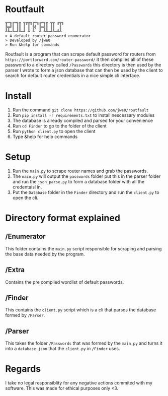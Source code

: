 # Routfault

```
╦═╗╔═╗╦ ╦╔╦╗╔═╗╔═╗╦ ╦╦ ╔╦╗
╠╦╝║ ║║ ║ ║ ╠╣ ╠═╣║ ║║  ║
╩╚═╚═╝╚═╝ ╩ ╚  ╩ ╩╚═╝╩═╝╩
> A default router password enumerator
> Developed by /jwe0
> Run &help for commands
```

Routfault is a program that can scrape default password for routers from `https://portforward.com/router-password/` it then compiles all of these password to a directory called `/Passwords` this directory is then used by the parser I wrote to form a json database that can then be used by the client to search for default router credentials in a nice simple cli interface.

# Install
1. Run the command `git clone https://github.com/jwe0/routfault`
2. Run `pip install -r requirements.txt` to install nescessary modules
3. The database is already compiled and parsed for your convenience
4. Run `cd Finder` to go to the folder of the client
5. Run `python client.py` to open the client
6. Type &help for help commands


# Setup
1. Run the `main.py` to scrape router names and grab the passwords.
2. The `main.py` will output the `passwords` folder put this in the parser folder and run the `json_parse.py` to form a database folder with all the credentaisl in.
3. Put the `Database` folder in the `Finder` directory and run the `client.py` to open the cli.




# Directory format explained

## /Enumerator
This folder contains the `main.py` script responsible for scraping and parsing the base data needed by the program.

## /Extra
Contains the pre compiled wordlist of default passwords.

## /Finder
This contains the `client.py` script which is a cli that parses the database formed by `/Parser`.

## /Parser
This takes the folder `/Passwords` that was formed by the `main.py` and turns it into a `database.json` that the `client.py` in `/Finder` uses.





# Regards
I take no legal responsiblity for any negative actions commited with my software. This was made for ethical purposes only <3.
